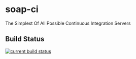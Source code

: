 soap-ci
=======

The Simplest Of All Possible Continuous Integration Servers

Build Status
------------
[![current build status](http://drewshafer.com/ci/soap-ci/feature_failing/current/status.png?no=cache)](http://drewshafer.com/ci/soap-ci/feature_failing/current/log.txt?no=cache)

